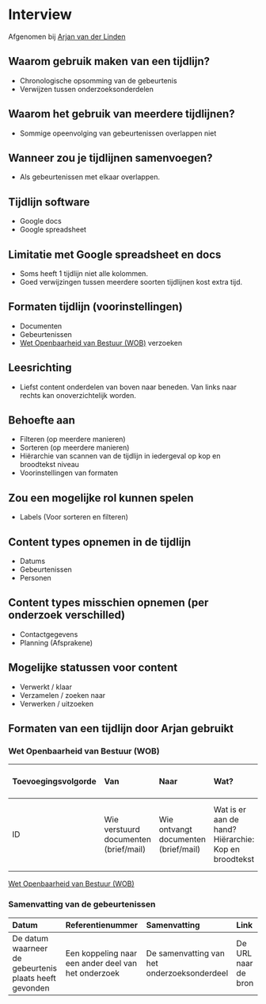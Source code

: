 # Interview 

Afgenomen bij [Arjan van der Linden](https://www.ftm.nl/auteur/arjan-van-der-linden)

## Waarom gebruik maken van een tijdlijn?
* Chronologische opsomming van de gebeurtenis
* Verwijzen tussen onderzoeksonderdelen


## Waarom het gebruik van meerdere tijdlijnen?
* Sommige opeenvolging van gebeurtenissen overlappen niet

## Wanneer zou je tijdlijnen samenvoegen?
* Als gebeurtenissen met elkaar overlappen.

## Tijdlijn software
* Google docs
* Google spreadsheet

## Limitatie met Google spreadsheet en docs
* Soms heeft 1 tijdlijn niet alle kolommen.
* Goed verwijzingen tussen meerdere soorten tijdlijnen kost extra tijd.


## Formaten tijdlijn (voorinstellingen)
* Documenten
* Gebeurtenissen
* [Wet Openbaarheid van Bestuur (WOB)](https://www.rijksoverheid.nl/onderwerpen/wet-openbaarheid-van-bestuur-wob/openbaarheid-van-overheidsinformatie) verzoeken


## Leesrichting
* Liefst content onderdelen van boven naar beneden. Van links naar rechts kan onoverzichtelijk worden.


## Behoefte aan
* Filteren (op meerdere manieren)
* Sorteren (op meerdere manieren)
* Hiërarchie van scannen van de tijdlijn in iedergeval op kop en broodtekst niveau
* Voorinstellingen van formaten

## Zou een mogelijke rol kunnen spelen
* Labels (Voor sorteren en filteren)

## Content types opnemen in de tijdlijn
* Datums
* Gebeurtenissen
* Personen

## Content types misschien opnemen (per onderzoek verschilled)
* Contactgegevens
* Planning (Afsprakene)

## Mogelijke statussen voor content
* Verwerkt / klaar
* Verzamelen / zoeken naar
* Verwerken / uitzoeken

## Formaten van een tijdlijn door Arjan gebruikt

### Wet Openbaarheid van Bestuur (WOB)
| Toevoegingsvolgorde | Van | Naar | Wat? | Functie in het onderzoek | Pagina | Datum |
| :--- | :--- | :--- | :--- | :--- | :--- | :--- |
| ID | Wie verstuurd documenten (brief/mail) | Wie ontvangt documenten (brief/mail) | Wat is er aan de hand? Hiërarchie: Kop en broodtekst | Op welke manier is deze informatie relevant voor het onderzoek? | Pagina nummer in het WOB verzoek | Verzend datum |

[Wet Openbaarheid van Bestuur (WOB)](https://www.rijksoverheid.nl/onderwerpen/wet-openbaarheid-van-bestuur-wob/openbaarheid-van-overheidsinformatie)


### Samenvatting van de gebeurtenissen

| Datum | Referentienummer | Samenvatting | Link |
| :--- | :--- | :--- | :--- | 
| De datum waarneer de gebeurtenis plaats heeft gevonden | Een koppeling naar een ander deel van het onderzoek | De samenvatting van het onderzoeksonderdeel | De URL naar de bron |




